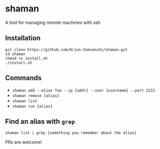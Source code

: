 # shaman
A tool for managing remote machines with ssh

## Installation
```
git clone https://github.com/Arjun-Somvanshi/shaman.git
cd shaman
chmod +x install.sh
./install.sh
```

## Commands
* `shaman add --alias foo --ip {addr} --user {username} --port 2222`
* `shaman remove {alias}`
* `shaman list`
* `shaman run {alias}`

## Find an alias with `grep`
`shaman list | grep {something you remember about the alias}`

PRs are welcome!

